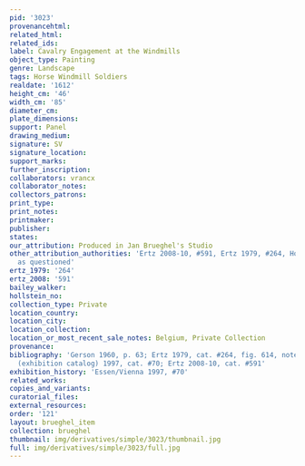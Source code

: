 ```yaml
---
pid: '3023'
provenancehtml:
related_html:
related_ids:
label: Cavalry Engagement at the Windmills
object_type: Painting
genre: Landscape
tags: Horse Windmill Soldiers
realdate: '1612'
height_cm: '46'
width_cm: '85'
diameter_cm:
plate_dimensions:
support: Panel
drawing_medium:
signature: SV
signature_location:
support_marks:
further_inscription:
collaborators: vrancx
collaborator_notes:
collectors_patrons:
print_type:
print_notes:
printmaker:
publisher:
states:
our_attribution: Produced in Jan Brueghel's Studio
other_attribution_authorities: 'Ertz 2008-10, #591, Ertz 1979, #264, Honig database
  as questioned'
ertz_1979: '264'
ertz_2008: '591'
bailey_walker:
hollstein_no:
collection_type: Private
location_country:
location_city:
location_collection:
location_or_most_recent_sale_notes: Belgium, Private Collection
provenance:
bibliography: 'Gerson 1960, p. 63; Ertz 1979, cat. #264, fig. 614, note 934; Essen/Vienna
  (exhibition catalog) 1997, cat. #70; Ertz 2008-10, cat. #591'
exhibition_history: 'Essen/Vienna 1997, #70'
related_works:
copies_and_variants:
curatorial_files:
external_resources:
order: '121'
layout: brueghel_item
collection: brueghel
thumbnail: img/derivatives/simple/3023/thumbnail.jpg
full: img/derivatives/simple/3023/full.jpg
---
```

